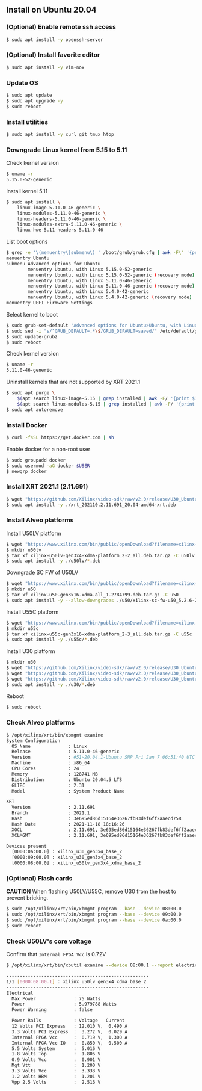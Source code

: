 ## Install on Ubuntu 20.04

### (Optional) Enable remote ssh access
```bash
$ sudo apt install -y openssh-server
```

### (Optional) Install favorite editor
```bash
$ sudo apt install -y vim-nox
```

### Update OS
```bash
$ sudo apt update
$ sudo apt upgrade -y
$ sudo reboot
```

### Install utilities
```bash
$ sudo apt install -y curl git tmux htop
```

### Downgrade Linux kernel from 5.15 to 5.11
Check kernel version
```bash
$ uname -r
5.15.0-52-generic
```

Install kernel 5.11
```bash
$ sudo apt install \
    linux-image-5.11.0-46-generic \
    linux-modules-5.11.0-46-generic \
    linux-headers-5.11.0-46-generic \
    linux-modules-extra-5.11.0-46-generic \
    linux-hwe-5.11-headers-5.11.0-46
```

List boot options
```bash
$ grep -e '\(menuentry\|submenu\) ' /boot/grub/grub.cfg | awk -F\' '{print $1 $2}'
menuentry Ubuntu
submenu Advanced options for Ubuntu
        menuentry Ubuntu, with Linux 5.15.0-52-generic
        menuentry Ubuntu, with Linux 5.15.0-52-generic (recovery mode)
        menuentry Ubuntu, with Linux 5.11.0-46-generic
        menuentry Ubuntu, with Linux 5.11.0-46-generic (recovery mode)
        menuentry Ubuntu, with Linux 5.4.0-42-generic
        menuentry Ubuntu, with Linux 5.4.0-42-generic (recovery mode)
menuentry UEFI Firmware Settings
```

Select kernel to boot
```bash
$ sudo grub-set-default 'Advanced options for Ubuntu>Ubuntu, with Linux 5.11.0-46-generic'
$ sudo sed -i "s/^GRUB_DEFAULT=.*\$/GRUB_DEFAULT=saved/" /etc/default/grub
$ sudo update-grub2
$ sudo reboot
```

Check kernel version
```bash
$ uname -r
5.11.0-46-generic
```

Uninstall kernels that are not supported by XRT 2021.1
```bash
$ sudo apt purge \
    $(apt search linux-image-5.15 | grep installed | awk -F/ '{print $1}') \
    $(apt search linux-modules-5.15 | grep installed | awk -F/ '{print $1}')
$ sudo apt autoremove
```

### Install Docker
```bash
$ curl -fsSL https://get.docker.com | sh
```
Enable docker for a non-root user
```bash
$ sudo groupadd docker
$ sudo usermod -aG docker $USER
$ newgrp docker
```

### Install XRT 2021.1 (2.11.691)
```bash
$ wget "https://github.com/Xilinx/video-sdk/raw/v2.0/release/U30_Ubuntu_20.04_v2.0/xrt_202110.2.11.691_20.04-amd64-xrt.deb" -O xrt_202110.2.11.691_20.04-amd64-xrt.deb
$ sudo apt install -y ./xrt_202110.2.11.691_20.04-amd64-xrt.deb
```

### Install Alveo platforms
Install U50LV platform
```bash
$ wget "https://www.xilinx.com/bin/public/openDownload?filename=xilinx-u50lv-gen3x4-xdma-platform_2-2_all.deb.tar.gz" -O xilinx-u50lv-gen3x4-xdma-platform_2-2_all.deb.tar.gz
$ mkdir u50lv
$ tar xf xilinx-u50lv-gen3x4-xdma-platform_2-2_all.deb.tar.gz -C u50lv
$ sudo apt install -y ./u50lv/*.deb
```
Downgrade SC FW of U50LV
```bash
$ wget "https://www.xilinx.com/bin/public/openDownload?filename=xilinx-u50-gen3x16-xdma-all_1-2784799.deb.tar.gz" -O xilinx-u50-gen3x16-xdma-all_1-2784799.deb.tar.gz
$ mkdir u50
$ tar xf xilinx-u50-gen3x16-xdma-all_1-2784799.deb.tar.gz -C u50
$ sudo apt install -y --allow-downgrades ./u50/xilinx-sc-fw-u50_5.2.6-2.eef518f_all.deb
```

Install U55C platform
```bash
$ wget "https://www.xilinx.com/bin/public/openDownload?filename=xilinx-u55c-gen3x16-xdma-platform_2-3_all.deb.tar.gz" -O xilinx-u55c-gen3x16-xdma-platform_2-3_all.deb.tar.gz
$ mkdir u55c
$ tar xf xilinx-u55c-gen3x16-xdma-platform_2-3_all.deb.tar.gz -C u55c
$ sudo apt install -y ./u55c/*.deb
```

Install U30 platform
```bash
$ mkdir u30
$ wget "https://github.com/Xilinx/video-sdk/raw/v2.0/release/U30_Ubuntu_20.04_v2.0/raptor_packages/xilinx-sc-fw-u30_6.3.8-1.cd35f69_all.deb" -O u30/xilinx-sc-fw-u30_6.3.8-1.cd35f69_all.deb
$ wget "https://github.com/Xilinx/video-sdk/raw/v2.0/release/U30_Ubuntu_20.04_v2.0/raptor_packages/xilinx-u30-gen3x4-base_2-3391496_all.deb" -O u30/xilinx-u30-gen3x4-base_2-3391496_all.deb
$ wget "https://github.com/Xilinx/video-sdk/raw/v2.0/release/U30_Ubuntu_20.04_v2.0/raptor_packages/xilinx-u30-gen3x4-validate_2-3380610_all.deb" -O u30/xilinx-u30-gen3x4-validate_2-3380610_all.deb
$ sudo apt install -y ./u30/*.deb
```
Reboot
```bash
$ sudo reboot
```

### Check Alveo platforms
```bash
$ /opt/xilinx/xrt/bin/xbmgmt examine
System Configuration
  OS Name              : Linux
  Release              : 5.11.0-46-generic
  Version              : #51~20.04.1-Ubuntu SMP Fri Jan 7 06:51:40 UTC 2022
  Machine              : x86_64
  CPU Cores            : 24
  Memory               : 128741 MB
  Distribution         : Ubuntu 20.04.5 LTS
  GLIBC                : 2.31
  Model                : System Product Name

XRT
  Version              : 2.11.691
  Branch               : 2021.1
  Hash                 : 3e695ed86d15164e36267fb83def6ff2aaecd758
  Hash Date            : 2021-11-18 18:16:26
  XOCL                 : 2.11.691, 3e695ed86d15164e36267fb83def6ff2aaecd758
  XCLMGMT              : 2.11.691, 3e695ed86d15164e36267fb83def6ff2aaecd758

Devices present
  [0000:0a:00.0] : xilinx_u30_gen3x4_base_2
  [0000:09:00.0] : xilinx_u30_gen3x4_base_2
  [0000:08:00.0] : xilinx_u50lv_gen3x4_xdma_base_2
```

### (Optional) Flash cards
**CAUTION** When flashing U50LV/U55C, remove U30 from the host to prevent bricking.

```bash
$ sudo /opt/xilinx/xrt/bin/xbmgmt program --base --device 08:00.0
$ sudo /opt/xilinx/xrt/bin/xbmgmt program --base --device 09:00.0
$ sudo /opt/xilinx/xrt/bin/xbmgmt program --base --device 0a:00.0
$ sudo reboot
```

### Check U50LV's core voltage
Confirm that `Internal FPGA Vcc` is 0.72V
```bash
$ /opt/xilinx/xrt/bin/xbutil examine --device 08:00.1 --report electrical

-----------------------------------------------------
1/1 [0000:08:00.1] : xilinx_u50lv_gen3x4_xdma_base_2
-----------------------------------------------------
Electrical
  Max Power              : 75 Watts
  Power                  : 5.979788 Watts
  Power Warning          : false

  Power Rails            : Voltage   Current
  12 Volts PCI Express   : 12.010 V,  0.490 A
  3.3 Volts PCI Express  :  3.272 V,  0.029 A
  Internal FPGA Vcc      :  0.719 V,  1.300 A
  Internal FPGA Vcc IO   :  0.850 V,  0.500 A
  5.5 Volts System       :  5.016 V
  1.8 Volts Top          :  1.806 V
  0.9 Volts Vcc          :  0.901 V
  Mgt Vtt                :  1.200 V
  3.3 Volts Vcc          :  3.333 V
  1.2 Volts HBM          :  1.201 V
  Vpp 2.5 Volts          :  2.516 V
```
